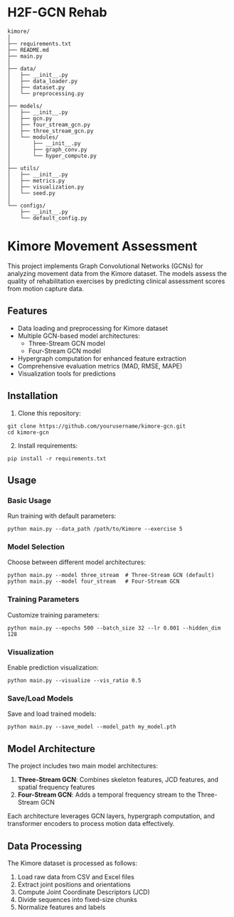 # H2F-GCN Rehab

```
kimore/
│
├── requirements.txt                  
├── README.md                    
├── main.py                         
│
├── data/
│   ├── __init__.py
│   ├── data_loader.py              
│   ├── dataset.py                 
│   └── preprocessing.py          
│
├── models/
│   ├── __init__.py
│   ├── gcn.py                       
│   ├── four_stream_gcn.py           
│   ├── three_stream_gcn.py           
│   └── modules/
│       ├── __init__.py
│       ├── graph_conv.py           
│       └── hyper_compute.py       
│
├── utils/
│   ├── __init__.py
│   ├── metrics.py                    
│   ├── visualization.py          
│   └── seed.py                    
│
└── configs/
    ├── __init__.py
    └── default_config.py 
```

# Kimore Movement Assessment

This project implements Graph Convolutional Networks (GCNs) for analyzing movement data from the Kimore dataset. The models assess the quality of rehabilitation exercises by predicting clinical assessment scores from motion capture data.

## Features

- Data loading and preprocessing for Kimore dataset
- Multiple GCN-based model architectures:
  - Three-Stream GCN model
  - Four-Stream GCN model
- Hypergraph computation for enhanced feature extraction
- Comprehensive evaluation metrics (MAD, RMSE, MAPE)
- Visualization tools for predictions

## Installation

1. Clone this repository:
```
git clone https://github.com/yourusername/kimore-gcn.git
cd kimore-gcn
```

2. Install requirements:
```
pip install -r requirements.txt
```

## Usage

### Basic Usage

Run training with default parameters:
```
python main.py --data_path /path/to/Kimore --exercise 5
```

### Model Selection

Choose between different model architectures:
```
python main.py --model three_stream  # Three-Stream GCN (default)
python main.py --model four_stream   # Four-Stream GCN
```

### Training Parameters

Customize training parameters:
```
python main.py --epochs 500 --batch_size 32 --lr 0.001 --hidden_dim 128
```

### Visualization

Enable prediction visualization:
```
python main.py --visualize --vis_ratio 0.5
```

### Save/Load Models

Save and load trained models:
```
python main.py --save_model --model_path my_model.pth
```

## Model Architecture

The project includes two main model architectures:

1. **Three-Stream GCN**: Combines skeleton features, JCD features, and spatial frequency features
2. **Four-Stream GCN**: Adds a temporal frequency stream to the Three-Stream GCN

Each architecture leverages GCN layers, hypergraph computation, and transformer encoders to process motion data effectively.

## Data Processing

The Kimore dataset is processed as follows:
1. Load raw data from CSV and Excel files
2. Extract joint positions and orientations
3. Compute Joint Coordinate Descriptors (JCD)
4. Divide sequences into fixed-size chunks
5. Normalize features and labels
